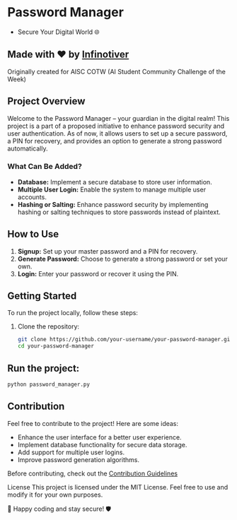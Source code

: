 # Password Manager 
- Secure Your Digital World 🌐
## Made with ❤️ by [Infinotiver](https://github.com/infinotiver)

Originally created for AISC COTW (AI Student Community Challenge of the Week)

## Project Overview

Welcome to the Password Manager – your guardian in the digital realm! This project is a part of a proposed initiative to enhance password security and user authentication. As of now, it allows users to set up a secure password, a PIN for recovery, and provides an option to generate a strong password automatically.

### What Can Be Added?

- **Database:** Implement a secure database to store user information.
- **Multiple User Login:** Enable the system to manage multiple user accounts.
- **Hashing or Salting:** Enhance password security by implementing hashing or salting techniques to store passwords instead of plaintext.

## How to Use

1. **Signup:** Set up your master password and a PIN for recovery.
2. **Generate Password:** Choose to generate a strong password or set your own.
3. **Login:** Enter your password or recover it using the PIN.

## Getting Started

To run the project locally, follow these steps:

1. Clone the repository:
   ```bash
   git clone https://github.com/your-username/your-password-manager.git
   cd your-password-manager
## Run the project:
```bash
python password_manager.py
```
## Contribution
Feel free to contribute to the project! Here are some ideas:

- Enhance the user interface for a better user experience.
- Implement database functionality for secure data storage.
- Add support for multiple user logins.
- Improve password generation algorithms.

Before contributing, check out the [Contribution Guidelines](CONTRIBUTING.md)

License
This project is licensed under the MIT License. Feel free to use and modify it for your own purposes.

🚀 Happy coding and stay secure! 🛡️